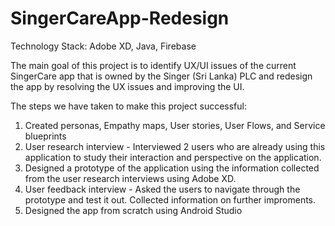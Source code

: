 # SingerCareApp-Redesign

Technology Stack:
Adobe XD, Java, Firebase

The main goal of this project is to identify UX/UI issues of the current SingerCare app that is owned by the Singer (Sri Lanka) PLC and redesign the app by resolving the UX issues and improving the UI.

The steps we have taken to make this project successful:
1. Created personas, Empathy maps, User stories, User Flows, and Service blueprints
2. User research interview - Interviewed 2 users who are already using this application to study their interaction and perspective on the application.
3. Designed a prototype of the application using the information collected from the user research interviews using Adobe XD.
4. User feedback interview - Asked the users to navigate through the prototype and test it out. Collected information on further improments.
5. Designed the app from scratch using Android Studio
